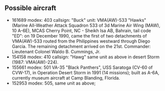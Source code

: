 ## Possible aircraft

- 161689 modex: 403 callsign: "Buck" unit: VMA(AW)-533 "Hawks" (Marine All-Weather Attack Squadron 533 of 3d Marine Air Wing (MAW), 10 A-6E), MCAS Cherry Point, NC - Sheikh Isa AB, Bahrain, tail code "ED": on 19 December 1990, came the first of two detachments of VMA(AW)-533 routed from the Philippines westward through Diego Garcia. The remaining detachment arrived on the 21st. Commander: Lieutenant Colonel Waldo B. Cummings, Jr.
- 154158 modex: 410 callsign: "Hawg" same unit as above in desert Storm (1987: VMA(AW)-224).
- 155661 modex: 501 VA-35 "Black Panthers", USS Saratoga (CV-60 of CVW-17), in Operation Desert Storm in 1991 (14 missions); built as A-6A, currently museum aircraft at Camp Blanding, Florida.
- 152953 modex: 505, same unit as above; 

